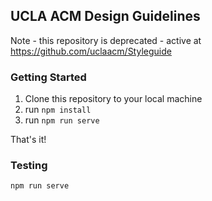 
## UCLA ACM Design Guidelines

Note - this repository is deprecated - active at https://github.com/uclaacm/Styleguide

### Getting Started

1. Clone this repository to your local machine
2. run `npm install`
3. run `npm run serve`

That's it! 

### Testing
`npm run serve`
